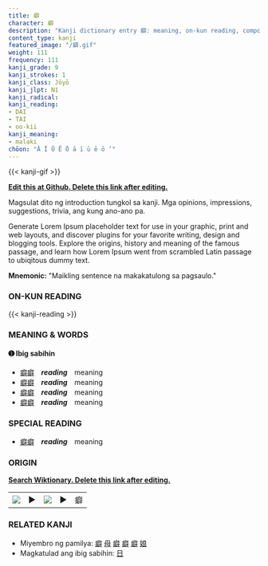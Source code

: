 ```yaml
---
title: 癖
character: 癖
description: "Kanji dictionary entry 癖: meaning, on-kun reading, compounds, origin, related kanji"
content_type: kanji
featured_image: "/癖.gif"
weight: 111
frequency: 111
kanji_grade: 9
kanji_strokes: 1
kanji_class: Jōyō
kanji_jlpt: N1
kanji_radical: 
kanji_reading: 
- DAI
- TAI
- oo-kii
kanji_meaning:
- malaki
chōon: "Ā Ī Ū Ē Ō ā ī ū ē ō ’"
---
```

[//]: # (Don't edit the line below. Kanji animated GIF code is automatically generated.)
{{< kanji-gif >}}

[//]: # (Edit below this line.)

**[Edit this at Github. Delete this link after editing.](https://github.com/tim0g/tim/tree/main/content/kanji/癖/index.md)**

Magsulat dito ng introduction tungkol sa kanji. Mga opinions, impressions, suggestions, trivia, ang kung ano-ano pa.

Generate Lorem Ipsum placeholder text for use in your graphic, print and web layouts, and discover plugins for your favorite writing, design and blogging tools. Explore the origins, history and meaning of the famous passage, and learn how Lorem Ipsum went from scrambled Latin passage to ubiqitous dummy text.
 
**Mnemonic:** "Maikling sentence na makakatulong sa pagsaulo."

### ON-KUN READING

[//]: # (Don't edit the line below. ON-KUN READING code is automatically generated.)
{{< kanji-reading >}}

### MEANING & WORDS

#### ➊ **Ibig sabihin**
  - [癖](../癖)[癖](../癖)　***reading***　meaning
  - [癖](../癖)[癖](../癖)　***reading***　meaning
  - [癖](../癖)[癖](../癖)　***reading***　meaning
  - [癖](../癖)[癖](../癖)　***reading***　meaning

### SPECIAL READING
  - [癖](../癖)[癖](../癖)　***reading***　meaning

### ORIGIN

**[Search Wiktionary. Delete this link after editing.](https://wiktionary.org/wiki/癖)**
<table class="kanji-table"><tr><td>
<img src="60px-癖-bronze.svg.png">
</td><td>▶</td><td>
<img src="60px-癖-oracle.svg.png">
</td><td>▶</td>
<td class="kanji-origin">癖</td>
</tr></table>

### RELATED KANJI
- Miyembro ng pamilya: [癖](../癖) [母](../母) [癖](../癖) [癖](../癖) [癖](../癖) [娘](../娘)
- Magkatulad ang ibig sabihin: [日](../日)
